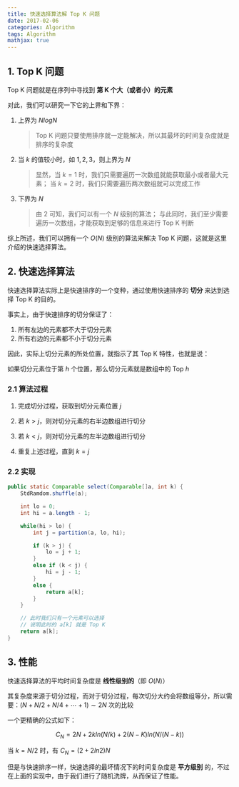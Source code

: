 ---
title: 快速选择算法解 Top K 问题
date: 2017-02-06
categories: Algorithm
tags: Algorithm
mathjax: true---



## 1. Top K 问题

Top K 问题就是在序列中寻找到 **第 K 个大（或者小）的元素**

对此，我们可以研究一下它的上界和下界：

1. 上界为 $NlogN$

    > Top K 问题只要使用排序就一定能解决，所以其最坏的时间复杂度就是排序的复杂度

2. 当 $k$ 的值较小时，如 $1, 2, 3$，则上界为 $N$

    > 显然，当 $k = 1$ 时，我们只需要遍历一次数组就能获取最小或者最大元素；
    > 当 $k = 2$ 时，我们只需要遍历两次数组就可以完成工作

2. 下界为 $N$

    > 由 2 可知，我们可以有一个 $N$ 级别的算法；
    > 与此同时，我们至少需要遍历一次数组，才能获取到足够的信息来进行 Top K 判断

综上所述，我们可以拥有一个 $O(N)$ 级别的算法来解决 Top K 问题，这就是这里介绍的快速选择算法。


<!-- more -->

## 2.  快速选择算法

快速选择算法实际上是快速排序的一个变种，通过使用快速排序的 **切分** 来达到选择 Top K 的目的。

事实上，由于快速排序的切分保证了：

1. 所有左边的元素都不大于切分元素
2. 所有右边的元素都不小于切分元素

因此，实际上切分元素的所处位置，就指示了其 Top K 特性，也就是说：

如果切分元素位于第 $h$ 个位置，那么切分元素就是数组中的 Top $h$

### 2.1 算法过程

1. 完成切分过程，获取到切分元素位置 $j$


2. 若 $k > j$，则对切分元素的右半边数组进行切分


3. 若 $k < j$，则对切分元素的左半边数组进行切分


4. 重复上述过程，直到 $k = j$

### 2.2 实现

```java
public static Comparable select(Comparable[]a, int k) {
    StdRamdom.shuffle(a);

    int lo = 0;
    int hi = a.length - 1;

    while(hi > lo) {
        int j = partition(a, lo, hi);

        if (k > j) {
            lo = j + 1;
        }
        else if (k < j) {
            hi = j - 1;
        }
        else {
            return a[k];
        }
    }

    // 此时我们只有一个元素可以选择
    // 说明此时的 a[k] 就是 Top K
    return a[k];
}
```

## 3. 性能

快速选择算法的平均时间复杂度是 **线性级别的**（即 $O(N)$）

其复杂度来源于切分过程，而对于切分过程，每次切分大约会将数组等分，所以需要：$(N + N/2 + N/4 + \cdots + 1 )\sim 2N$ 次的比较

一个更精确的公式如下：

$$
C_N = 2N + 2kln(N/k) + 2(N - K)ln(N / (N - k))
$$

当 $k = N / 2$ 时，有 $C_N = (2 + 2ln2) N$

但是与快速排序一样，快速选择的最坏情况下的时间复杂度是 **平方级别** 的，不过在上面的实现中，由于我们进行了随机洗牌，从而保证了性能。
